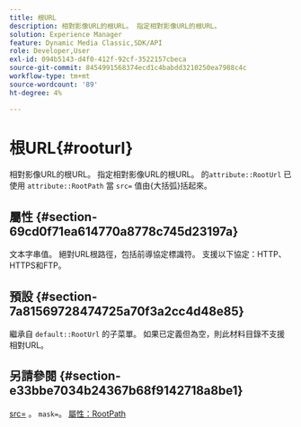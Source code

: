 ```yaml
---
title: 根URL
description: 相對影像URL的根URL。 指定相對影像URL的根URL。
solution: Experience Manager
feature: Dynamic Media Classic,SDK/API
role: Developer,User
exl-id: 094b5143-d4f0-412f-92cf-3522157cbeca
source-git-commit: 8454991568374ecd1c4babdd3210250ea7988c4c
workflow-type: tm+mt
source-wordcount: '89'
ht-degree: 4%

---
```


# 根URL{#rooturl}

相對影像URL的根URL。 指定相對影像URL的根URL。 的`attribute::RootUrl` 已使用 `attribute::RootPath` 當 `src=` 值由{大括弧}括起來。

## 屬性 {#section-69cd0f71ea614770a8778c745d23197a}

文本字串值。 絕對URL根路徑，包括前導協定標識符。 支援以下協定：HTTP、HTTPS和FTP。

## 預設 {#section-7a81569728474725a70f3a2cc4d48e85}

繼承自 `default::RootUrl` 的子菜單。 如果已定義但為空，則此材料目錄不支援相對URL。

## 另請參閱 {#section-e33bbe7034b24367b68f9142718a8be1}

[src=](../../../../../ir-api/http-protocol/image-rendering-api-ref/c-ir-http-protocol-ref/c-ir-http-protocol-command-reference/r-ir-src.md#reference-62c98abad22149d68d405ed6aaff8272) 。 `mask=`。 [屬性：RootPath](../../../../../ir-api/material-cat/image-rendering-api-ref/c-ir-material-catalog/c-ir-attributes-reference/r-ir-rootpath.md#reference-a4d7c96b62e14fcbad1740c702f160f3)
